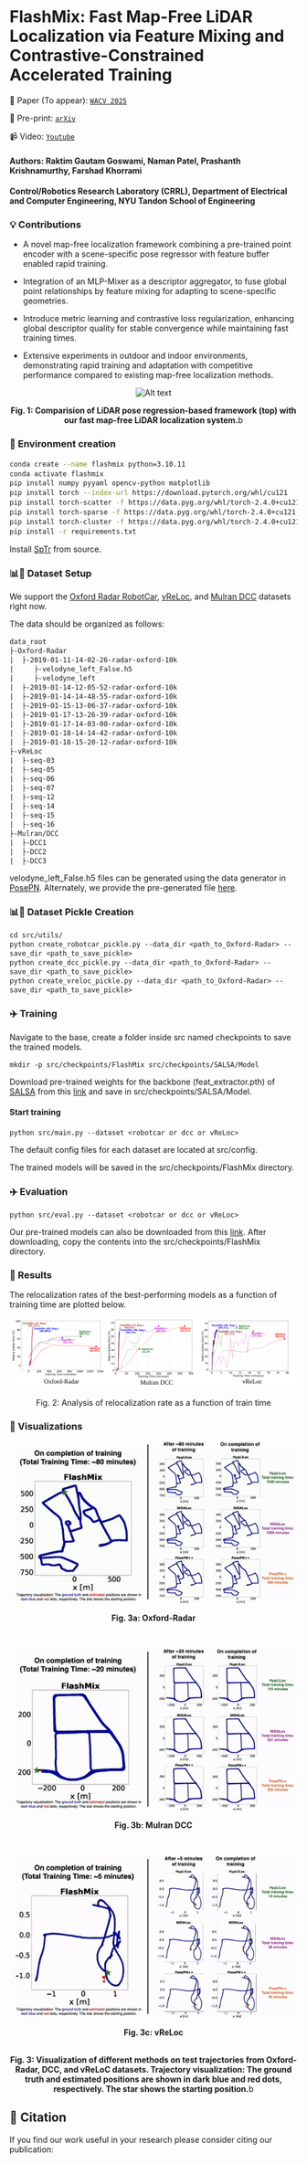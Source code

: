 # FlashMix: Fast Map-Free LiDAR Localization via Feature Mixing and Contrastive-Constrained Accelerated Training

📖 Paper (To appear): [`WACV 2025`]()

📖 Pre-print: [``arXiv``]()

📹 Video: [`Youtube`]()

#### Authors: Raktim Gautam Goswami, Naman Patel, Prashanth Krishnamurthy, Farshad Khorrami 

#### Control/Robotics Research Laboratory (CRRL), Department of Electrical and Computer Engineering, NYU Tandon School of Engineering

### 💡 Contributions
- A novel map-free localization framework combining a pre-trained point encoder with a scene-specific pose regressor with feature buffer enabled rapid training.
- Integration of an MLP-Mixer as a descriptor aggregator, to fuse global point relationships by feature mixing for adapting to scene-specific geometries.
- Introduce metric learning and contrastive loss regularization, enhancing global descriptor quality for stable convergence while maintaining fast training times.

- Extensive experiments in outdoor and indoor environments, demonstrating rapid training and adaptation with competitive performance compared to existing map-free localization methods.

<center>
<img src="assets/flow.png" alt="Alt text" />
<p><b>Fig. 1: Comparision of LiDAR pose regression-based framework (top) with our fast map-free LiDAR localization system.</b>b</p>
</center>

### 🔨 Environment creation

```bash
conda create --name flashmix python=3.10.11
conda activate flashmix
pip install numpy pyyaml opencv-python matplotlib
pip install torch --index-url https://download.pytorch.org/whl/cu121
pip install torch-scatter -f https://data.pyg.org/whl/torch-2.4.0+cu121.html
pip install torch-sparse -f https://data.pyg.org/whl/torch-2.4.0+cu121.html
pip install torch-cluster -f https://data.pyg.org/whl/torch-2.4.0+cu121.html
pip install -r requirements.txt
```
Install [SpTr](https://github.com/dvlab-research/SparseTransformer) from source.


### 📊💾  Dataset Setup

We support the [Oxford Radar RobotCar](https://oxford-robotics-institute.github.io/radar-robotcar-dataset/datasets), [vReLoc](https://github.com/loveoxford/vReLoc), and [Mulran DCC](https://sites.google.com/view/mulran-pr/download) datasets right now.


The data should be organized as follows: 

```
data_root
├-Oxford-Radar
|  ├-2019-01-11-14-02-26-radar-oxford-10k
|     ├-velodyne_left_False.h5
|     ├-velodyne_left
|  ├-2019-01-14-12-05-52-radar-oxford-10k
|  ├-2019-01-14-14-48-55-radar-oxford-10k 
|  ├-2019-01-15-13-06-37-radar-oxford-10k
|  ├-2019-01-17-13-26-39-radar-oxford-10k
|  ├-2019-01-17-14-03-00-radar-oxford-10k
|  ├-2019-01-18-14-14-42-radar-oxford-10k
|  ├-2019-01-18-15-20-12-radar-oxford-10k
├-vReLoc
|  ├-seq-03
|  ├-seq-05
|  ├-seq-06
|  ├-seq-07
|  ├-seq-12
|  ├-seq-14
|  ├-seq-15
|  ├-seq-16
├-Mulran/DCC
|  ├-DCC1
|  ├-DCC2
|  ├-DCC3
```
velodyne_left_False.h5 files can be generated using the data generator in [PosePN](https://github.com/PSYZ1234/PosePN). Alternately, we provide the pre-generated file [here]().

### 📊💾 Dataset Pickle Creation
```
cd src/utils/
python create_robotcar_pickle.py --data_dir <path_to_Oxford-Radar> --save_dir <path_to_save_pickle>
python create_dcc_pickle.py --data_dir <path_to_Oxford-Radar> --save_dir <path_to_save_pickle>
python create_vreloc_pickle.py --data_dir <path_to_Oxford-Radar> --save_dir <path_to_save_pickle>
```

### ✈️ Training
Navigate to the base, create a folder inside src named checkpoints to save the trained models.
```
mkdir -p src/checkpoints/FlashMix src/checkpoints/SALSA/Model 
```
Download pre-trained weights for the backbone (feat_extractor.pth) of [SALSA](https://github.com/raktimgg/SALSA/tree/main) from this [link](https://drive.google.com/drive/folders/1lehq0Hki75i7U_Twhd5uxxz37WvcRzGa) and save in src/checkpoints/SALSA/Model.

#### Start training
```
python src/main.py --dataset <robotcar or dcc or vReLoc>
```
The default config files for each dataset are located at src/config.

The trained models will be saved in the src/checkpoints/FlashMix directory.


### ✈️ Evaluation
```
python src/eval.py --dataset <robotcar or dcc or vReLoc>
```
Our pre-trained models can also be downloaded from this [link](). After downloading, copy the contents into the src/checkpoints/FlashMix directory.

### 📝 Results
The relocalization rates of the best-performing models as a function of training time are plotted below.
<center>
<img src="assets/time_results.png" alt="Alt text" />
<p>Fig. 2: Analysis of relocalization rate as a function of train time</p>
</center>

### 🌈 Visualizations
<center> 
    <img src="assets/robotcar.gif" alt="Visualization GIF" /> 
    <p><b>Fig. 3a: Oxford-Radar</b></p>
</center>

<br> <!-- Add space using line breaks -->

<center> 
    <img src="assets/dcc.gif" alt="Visualization GIF" /> 
    <p><b>Fig. 3b: Mulran DCC</b></p>
</center>

<br> <!-- Add space using line breaks -->

<center> 
    <img src="assets/vReLoc.gif" alt="Visualization GIF" /> 
    <p><b>Fig. 3c: vReLoc</b></p>
</center>
<br> <!-- Add space using line breaks -->
<center><b>Fig. 3: Visualization of different methods on test trajectories from Oxford-Radar, DCC, and vReLoC datasets. Trajectory visualization: The ground truth and estimated positions are shown in dark blue and red dots, respectively. The star shows the starting position.</b>b</center>


## 📧 Citation

If you find our work useful in your research please consider citing our publication:
```bibtex
